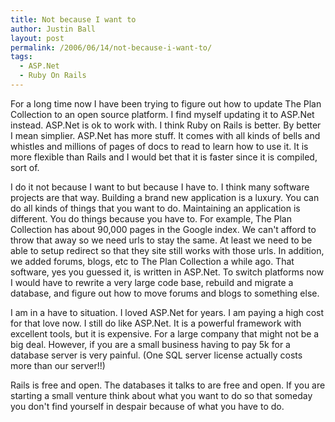 ```yaml
---
title: Not because I want to
author: Justin Ball
layout: post
permalink: /2006/06/14/not-because-i-want-to/
tags:
  - ASP.Net
  - Ruby On Rails
---
```


For a long time now I have been trying to figure out how to update The Plan Collection to an open source platform. I find myself updating it to ASP.Net instead. ASP.Net is ok to work with. I think Ruby on Rails is better. By better I mean simplier. ASP.Net has more stuff. It comes with all kinds of bells and whistles and millions of pages of docs to read to learn how to use it. It is more flexible than Rails and I would bet that it is faster since it is compiled, sort of.

I do it not because I want to but because I have to. I think many software projects are that way. Building a brand new application is a luxury. You can do all kinds of things that you want to do. Maintaining an application is different. You do things because you have to. For example, The Plan Collection has about 90,000 pages in the Google index. We can't afford to throw that away so we need urls to stay the same. At least we need to be able to setup redirect so that they site still works with those urls. In addition, we added forums, blogs, etc to The Plan Collection a while ago. That software, yes you guessed it, is written in ASP.Net. To switch platforms now I would have to rewrite a very large code base, rebuild and migrate a database, and figure out how to move forums and blogs to something else.

I am in a have to situation. I loved ASP.Net for years. I am paying a high cost for that love now. I still do like ASP.Net. It is a powerful framework with excellent tools, but it is expensive. For a large company that might not be a big deal. However, if you are a small business having to pay 5k for a database server is very painful. (One SQL server license actually costs more than our server!!) 

Rails is free and open. The databases it talks to are free and open. If you are starting a small venture think about what you want to do so that someday you don't find yourself in despair because of what you have to do.